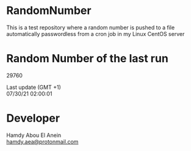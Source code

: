 # RandomNumber    
This is a test repository where a random number is pushed to a file automatically passwordless from a cron job in my Linux CentOS server    
# Random Number of the last run   
29760
      
Last update (GMT +1)    
07/30/21 02:00:01
# Developer    
Hamdy Abou El Anein   
hamdy.aea@protonmail.com
